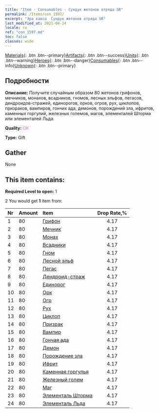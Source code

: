 ```yaml
---
title: "Item - Consumables - Сундук жетонов отряда SR"
permalink: /Items/con_1597/
excerpt: "Эра хаоса  Сундук жетонов отряда SR"
last_modified_at: 2021-04-14
locale: ru
ref: "con_1597.md"
toc: false
classes: wide
---
```

 [Materials](/ru/Items/){: .btn .btn--primary}[Artifacts](/ru/Items/Artifacts/){: .btn .btn--success}[Units](/ru/Items/Units/){: .btn .btn--warning}[Heroes](/ru/Items/Heroes/){: .btn .btn--danger}[Consumables](/ru/Items/Consumables/){: .btn .btn--info}[Unknown](/ru/Items/Unknown/){: .btn .btn--primary}

## Подробности
 **Описание:** Получите случайным образом 80 жетонов грифонов, мечников, монахов, всадников, гномов, лесных эльфов, пегасов, дендроидов-стражей, единорогов, орков, огров, рух, циклопов, призраков, вампиров, гончих ада, демонов, порождений зла, ифритов, каменных горгулий, железных големов, магов, элементалей Шторма или элементалей Льда.

 **Quality:** <span style="color: #DA70D6">OK</span>

 **Type:** Gift

## Gather

  None

## This item contains:

 **Required Level to open:** 1

 2 You would get **1** item  from:

  | Nr | Amount |     Item    | Drop Rate,% |
  |:---|:-------|:------------|:---------:|
  | 1 | 80 | [Грифон](/ru/Items/unt_192/) | 4.17 | 
  | 2 | 80 | [Мечник](/ru/Items/unt_193/) | 4.17 | 
  | 3 | 80 | [Монах](/ru/Items/unt_194/) | 4.17 | 
  | 4 | 80 | [Всадники](/ru/Items/unt_195/) | 4.17 | 
  | 5 | 80 | [Гном](/ru/Items/unt_200/) | 4.17 | 
  | 6 | 80 | [Лесной эльф](/ru/Items/unt_201/) | 4.17 | 
  | 7 | 80 | [Пегас](/ru/Items/unt_202/) | 4.17 | 
  | 8 | 80 | [Дендроид-страж](/ru/Items/unt_203/) | 4.17 | 
  | 9 | 80 | [Единорог](/ru/Items/unt_204/) | 4.17 | 
  | 10 | 80 | [Орк](/ru/Items/unt_219/) | 4.17 | 
  | 11 | 80 | [Огр](/ru/Items/unt_220/) | 4.17 | 
  | 12 | 80 | [Рух](/ru/Items/unt_221/) | 4.17 | 
  | 13 | 80 | [Циклоп](/ru/Items/unt_222/) | 4.17 | 
  | 14 | 80 | [Призрак](/ru/Items/unt_210/) | 4.17 | 
  | 15 | 80 | [Вампир](/ru/Items/unt_211/) | 4.17 | 
  | 16 | 80 | [Гончая ада](/ru/Items/unt_228/) | 4.17 | 
  | 17 | 80 | [Демон](/ru/Items/unt_229/) | 4.17 | 
  | 18 | 80 | [Порождение зла](/ru/Items/unt_230/) | 4.17 | 
  | 19 | 80 | [Ифрит](/ru/Items/unt_231/) | 4.17 | 
  | 20 | 80 | [Каменная горгулья](/ru/Items/unt_236/) | 4.17 | 
  | 21 | 80 | [Железный голем](/ru/Items/unt_237/) | 4.17 | 
  | 22 | 80 | [Маг](/ru/Items/unt_238/) | 4.17 | 
  | 23 | 80 | [Элементаль Шторма](/ru/Items/unt_263/) | 4.17 | 
  | 24 | 80 | [Элементаль Льда](/ru/Items/unt_264/) | 4.17 | 
